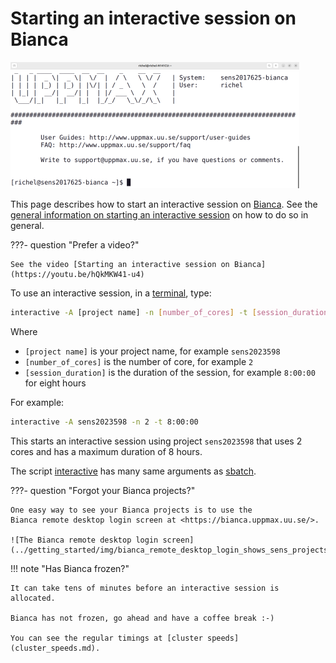 # Starting an interactive session on Bianca

![Log in to Bianca via a terminal](./img/login_bianca_via_terminal_terminal_462_x_202.png)

This page describes how to start an interactive session on [Bianca](bianca.md).
See the [general information on starting an interactive session](start_interactive_node.md)
on how to do so in general.

???- question "Prefer a video?"

    See the video [Starting an interactive session on Bianca](https://youtu.be/hQkMKW41-u4)

To use an interactive session, in a [terminal](../software/terminal.md), type:

```bash
interactive -A [project name] -n [number_of_cores] -t [session_duration]
```

Where

- `[project name]` is your project name, for example `sens2023598`
- `[number_of_cores]` is the number of core, for example `2`
- `[session_duration]` is the duration of the session, for example `8:00:00`
  for eight hours

For example:

```bash
interactive -A sens2023598 -n 2 -t 8:00:00
```

This starts an interactive session using project `sens2023598`
that uses 2 cores and has a maximum duration of 8 hours.

The script [interactive](../software/interactive.md) has many same arguments
as [sbatch](../software/sbatch.md).

???- question "Forgot your Bianca projects?"

    One easy way to see your Bianca projects is to use the
    Bianca remote desktop login screen at <https://bianca.uppmax.uu.se/>.

    ![The Bianca remote desktop login screen](../getting_started/img/bianca_remote_desktop_login_shows_sens_projects.png)

!!! note "Has Bianca frozen?"

    It can take tens of minutes before an interactive session is allocated.
    
    Bianca has not frozen, go ahead and have a coffee break :-)

    You can see the regular timings at [cluster speeds](cluster_speeds.md).
